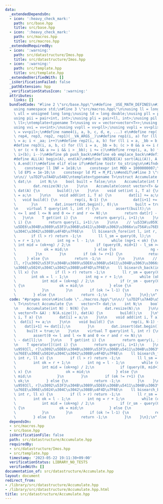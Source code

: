 ```yaml
---
data:
  _extendedDependsOn:
  - icon: ':heavy_check_mark:'
    path: src/base.hpp
    title: src/base.hpp
  - icon: ':heavy_check_mark:'
    path: src/macros.hpp
    title: src/macros.hpp
  _extendedRequiredBy:
  - icon: ':warning:'
    path: src/datastructure/Imos.hpp
    title: src/datastructure/Imos.hpp
  - icon: ':warning:'
    path: src/template.hpp
    title: src/template.hpp
  _extendedVerifiedWith: []
  _isVerificationFailed: false
  _pathExtension: hpp
  _verificationStatusIcon: ':warning:'
  attributes:
    links: []
  bundledCode: "#line 2 \"src/base.hpp\"\n#define _USE_MATH_DEFINES\n#include <bits/stdc++.h>\n\
    using namespace std;\n#line 3 \"src/macros.hpp\"\n\nusing ll = long long;\nusing\
    \ ull = unsigned long long;\nusing ld = long double;\nusing pll = pair<ll, ll>;\n\
    using pii = pair<int, int>;\nusing pli = pair<ll, int>;\nusing pil = pair<int,\
    \ ll>;\ntemplate<typename T>\nusing vv = vector<vector<T>>;\nusing vvl = vv<ll>;\n\
    using vvi = vv<int>;\nusing vvpll = vv<pll>;\nusing vvpli = vv<pli>;\nusing vvpil\
    \ = vv<pil>;\n#define name4(i, a, b, c, d, e, ...) e\n#define rep(...) name4(__VA_ARGS__,\
    \ rep4, rep3, rep2, rep1)(__VA_ARGS__)\n#define rep1(i, a) for (ll i = 0, _aa\
    \ = a; i < _aa; i++)\n#define rep2(i, a, b) for (ll i = a, _bb = b; i < _bb; i++)\n\
    #define rep3(i, a, b, c) for (ll i = a, _bb = b; (c > 0 && a <= i && i < _bb)\
    \ or (c < 0 && a >= i && i > _bb); i += c)\n#define rrep(i, a, b) for (ll i=(a);\
    \ i>(b); i--)\n#define pb push_back\n#define eb emplace_back\n#define mkp make_pair\n\
    #define ALL(A) begin(A), end(A)\n#define UNIQUE(A) sort(ALL(A)), A.erase(unique(ALL(A)),\
    \ A.end())\n#define elif else if\n#define tostr to_string\n\n#ifndef CONSTANTS\n\
    \    constexpr ll INF = 1e18;\n    constexpr int MOD = 1000000007;\n    constexpr\
    \ ld EPS = 1e-10;\n    constexpr ld PI = M_PI;\n#endif\n#line 3 \"src/datastructure/Accumulate.hpp\"\
    \n\n// \u7D2F\u7A4D\u548C\ntemplate<typename T>\nstruct Accumulate {\n    vector<T>\
    \ dat;\n    int N;\n    bool built = false;\n\n    Accumulate(int N) : N(N) {\n\
    \        dat.resize(N);\n    }\n\n    Accumulate(const vector<T> &A) : N(A.size()),\
    \ dat(A) {\n        build();\n    }\n\n    void set(int i, T a) {\n        dat[i]\
    \ = a;\n    }\n\n    void add(int i, T a) {\n        dat[i] += a;\n    }\n\n \
    \   void build() {\n        rep(i, N-1) {\n            dat[i+1] += dat[i];\n \
    \       }\n        dat.insert(dat.begin(), 0);\n        built = true;\n    }\n\
    \n    virtual T query(int l, int r) {\n        assert(built);\n        assert(0\
    \ <= l and l <= N and 0 <= r and r <= N);\n        return dat[r] - dat[l];\n \
    \   }\n\n    T get(int i) {\n        return query(i, i+1);\n    }\n\n    T operator[](int\
    \ i) {\n        return query(i, i+1);\n    }\n\n    // \u533A\u9593[l, r]\u3092\
    \u5DE6\u304B\u3089\u53F3\u306B\u5411\u304B\u3063\u3066x\u756A\u76EE\u306E\u5024\
    \u304C\u3042\u308B\u4F4D\u7F6E\n    ll bisearch_fore(int l, int r, ll x) {\n \
    \       if (l > r) return -1;\n        ll l_sm = query(0, l);\n        int ok\
    \ = r + 1;\n        int ng = l - 1;\n        while (ng+1 < ok) {\n           \
    \ int mid = (ok+ng) / 2;\n            if (query(0, mid+1) - l_sm >= x) {\n   \
    \             ok = mid;\n            } else {\n                ng = mid;\n   \
    \         }\n        }\n        if (ok != r+1) {\n            return ok;\n   \
    \     } else {\n            return -1;\n        }\n    }\n\n    // \u533A\u9593\
    [l, r]\u3092\u53F3\u304B\u3089\u5DE6\u306B\u5411\u304B\u3063\u3066x\u756A\u76EE\
    \u306E\u5024\u304C\u3042\u308B\u4F4D\u7F6E\n    ll bisearch_back(int l, int r,\
    \ ll x) {\n        if (l > r) return -1;\n        ll r_sm = query(0, r+1);\n \
    \       int ok = l - 1;\n        int ng = r + 1;\n        while (ok+1 < ng) {\n\
    \            int mid = (ok+ng) / 2;\n            if (r_sm - query(0, mid) >= x)\
    \ {\n                ok = mid;\n            } else {\n                ng = mid;\n\
    \            }\n        }\n        if (ok != l-1) {\n            return ok;\n\
    \        } else {\n            return -1;\n        }\n    }\n};\n"
  code: "#pragma once\n#include \"../macros.hpp\"\n\n// \u7D2F\u7A4D\u548C\ntemplate<typename\
    \ T>\nstruct Accumulate {\n    vector<T> dat;\n    int N;\n    bool built = false;\n\
    \n    Accumulate(int N) : N(N) {\n        dat.resize(N);\n    }\n\n    Accumulate(const\
    \ vector<T> &A) : N(A.size()), dat(A) {\n        build();\n    }\n\n    void set(int\
    \ i, T a) {\n        dat[i] = a;\n    }\n\n    void add(int i, T a) {\n      \
    \  dat[i] += a;\n    }\n\n    void build() {\n        rep(i, N-1) {\n        \
    \    dat[i+1] += dat[i];\n        }\n        dat.insert(dat.begin(), 0);\n   \
    \     built = true;\n    }\n\n    virtual T query(int l, int r) {\n        assert(built);\n\
    \        assert(0 <= l and l <= N and 0 <= r and r <= N);\n        return dat[r]\
    \ - dat[l];\n    }\n\n    T get(int i) {\n        return query(i, i+1);\n    }\n\
    \n    T operator[](int i) {\n        return query(i, i+1);\n    }\n\n    // \u533A\
    \u9593[l, r]\u3092\u5DE6\u304B\u3089\u53F3\u306B\u5411\u304B\u3063\u3066x\u756A\
    \u76EE\u306E\u5024\u304C\u3042\u308B\u4F4D\u7F6E\n    ll bisearch_fore(int l,\
    \ int r, ll x) {\n        if (l > r) return -1;\n        ll l_sm = query(0, l);\n\
    \        int ok = r + 1;\n        int ng = l - 1;\n        while (ng+1 < ok) {\n\
    \            int mid = (ok+ng) / 2;\n            if (query(0, mid+1) - l_sm >=\
    \ x) {\n                ok = mid;\n            } else {\n                ng =\
    \ mid;\n            }\n        }\n        if (ok != r+1) {\n            return\
    \ ok;\n        } else {\n            return -1;\n        }\n    }\n\n    // \u533A\
    \u9593[l, r]\u3092\u53F3\u304B\u3089\u5DE6\u306B\u5411\u304B\u3063\u3066x\u756A\
    \u76EE\u306E\u5024\u304C\u3042\u308B\u4F4D\u7F6E\n    ll bisearch_back(int l,\
    \ int r, ll x) {\n        if (l > r) return -1;\n        ll r_sm = query(0, r+1);\n\
    \        int ok = l - 1;\n        int ng = r + 1;\n        while (ok+1 < ng) {\n\
    \            int mid = (ok+ng) / 2;\n            if (r_sm - query(0, mid) >= x)\
    \ {\n                ok = mid;\n            } else {\n                ng = mid;\n\
    \            }\n        }\n        if (ok != l-1) {\n            return ok;\n\
    \        } else {\n            return -1;\n        }\n    }\n};\n"
  dependsOn:
  - src/macros.hpp
  - src/base.hpp
  isVerificationFile: false
  path: src/datastructure/Accumulate.hpp
  requiredBy:
  - src/datastructure/Imos.hpp
  - src/template.hpp
  timestamp: '2023-05-22 19:11:30+09:00'
  verificationStatus: LIBRARY_NO_TESTS
  verifiedWith: []
documentation_of: src/datastructure/Accumulate.hpp
layout: document
redirect_from:
- /library/src/datastructure/Accumulate.hpp
- /library/src/datastructure/Accumulate.hpp.html
title: src/datastructure/Accumulate.hpp
---
```

